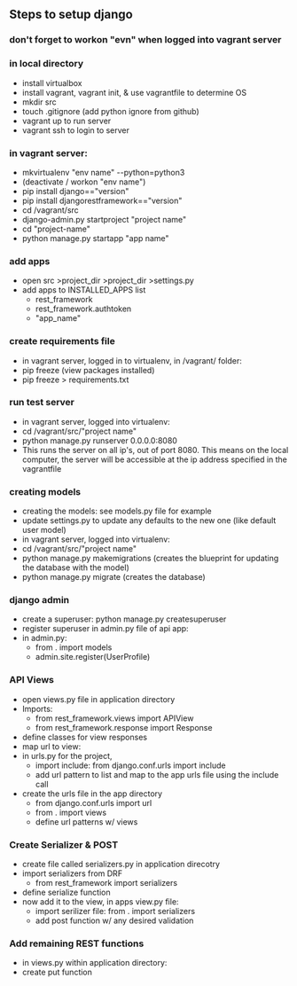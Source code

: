 ## Steps to setup django
### don't forget to workon "evn" when logged into vagrant server
### in local directory
- install virtualbox
- install vagrant, vagrant init, & use vagrantfile to determine OS
- mkdir src
- touch .gitignore (add python ignore from github)
- vagrant up to run server
- vagrant ssh to login to server
### in vagrant server:   
- mkvirtualenv "env name" --python=python3
- (deactivate / workon "env name")
- pip install django=="version"
- pip install djangorestframework=="version"
- cd /vagrant/src
- django-admin.py startproject "project name"
- cd "project-name"
- python manage.py startapp "app name"

### add apps
- open src >project_dir >project_dir >settings.py 
- add apps to INSTALLED_APPS list
    - rest_framework
    - rest_framework.authtoken
    - "app_name"
### create requirements file
- in vagrant server, logged in to virtualenv, in /vagrant/ folder:
- pip freeze (view packages installed)
- pip freeze > requirements.txt

### run test server
- in vagrant server, logged into virtualenv:
- cd /vagrant/src/"project name"
- python manage.py runserver 0.0.0.0:8080
- This runs the server on all ip's, out of port 8080. This means on the local computer, the server will be accessible at the ip address specified in the vagrantfile

### creating models
- creating the models: see models.py file for example
- update settings.py to update any defaults to the new one (like default user model)
- in vagrant server, logged into virtualenv:
- cd /vagrant/src/"project name"
- python manage.py makemigrations (creates the blueprint for updating the database with the model)
- python manage.py migrate (creates the database)

### django admin
- create a superuser: python manage.py createsuperuser
- register superuser in admin.py file of api app:
- in admin.py:
    - from . import models
    - admin.site.register(UserProfile)

### API Views
- open views.py file in application directory
- Imports:
    - from rest_framework.views import APIView
    - from rest_framework.response import Response
- define classes for view responses
- map url to view:
- in urls.py for the project,
    - import include: from django.conf.urls import include
    - add url pattern to list and map to the app urls file using the include call
- create the urls file in the app directory
    - from django.conf.urls import url
    - from . import views
    - define url patterns w/ views

### Create Serializer & POST
- create file called serializers.py in application direcotry
- import serializers from DRF
    - from rest_framework import serializers
- define serialize function
- now add it to the view, in apps view.py file:
    - import serilizer file: from . import serializers
    - add post function w/ any desired validation

### Add remaining REST functions
- in views.py within application directory:
- create put function